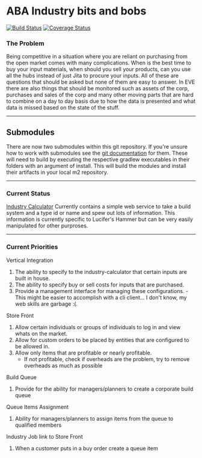 ABA Industry bits and bobs
==========================

[![Build Status](https://travis-ci.org/maurerit/abandapart.svg?branch=develop)](https://travis-ci.org/maurerit/abandapart) [![Coverage Status](https://coveralls.io/repos/github/maurerit/abandapart/badge.svg)](https://coveralls.io/github/maurerit/abandapart)

### The Problem ###

Being competitive in a situation where you are reliant on purchasing from
the open market comes with many complications.  When is the best time to buy
your input materials, when should you sell your products, can you use all the
hubs instead of just Jita to procure your inputs.  All of these are questions
that should be asked but none of them are easy to answer.  In EVE there are
also things that should be monitored such as assets of the corp, purchases
and sales of the corp and many other moving parts that are hard to combine
on a day to day basis due to how the data is presented and what data is missed
based on the state of the stuff.

---

## Submodules ##

There are now two submodules within this git repository.  If you're unsure
how to work with submodules see the [git documentation](https://git-scm.com/book/en/v2/Git-Tools-Submodules)
for them.  These will need to build by executing the respective gradlew
executables in their folders with an argument of install.  This will build
the modules and install their artifacts in your local m2 repository.

---

### Current Status ###

[Industry Calculator](aba-industry/industry-calculator/README.md)
    Currently contains a simple web service to take a build system and a
    type id or name and spew out lots of information.  This information
    is currently specific to Lucifer's Hammer but can be very easily manipulated
    for other purproses.

---

### Current Priorities ###

Vertical Integration
  1. The ability to specify to the industry-calculator that certain inputs are built in house.
  2. The ability to specify buy or sell costs for inputs that are purchased.
  3. Provide a management interface for managing these configurations.
    - This might be easier to accomplish with a cli client... I don't know, my web skills are garbage :(.

Store Front
  1. Allow certain individuals or groups of individuals to log in and view whats on the market.
  2. Allow for custom orders to be placed by entities that are configured to be allowed in.
  3. Allow only items that are profitable or nearly profitable.
      - If not profitable, check if overheads are the problem, try to remove overheads as much as possible

Build Queue
  1. Provide for the ability for managers/planners to create a corporate build queue

Queue Items Assignment
  1. Ability for managers/planners to assign items from the queue to qualified members

Industry Job link to Store Front
  1. When a customer puts in a buy order create a queue item

